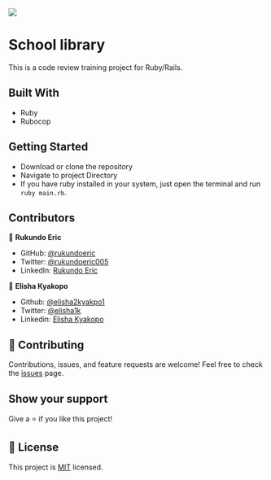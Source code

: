 ![](https://img.shields.io/badge/Microverse-blueviolet)
# School library

This is a code review training project for Ruby/Rails.

## Built With
* Ruby
* Rubocop

## Getting Started
* Download or clone the repository
* Navigate to project Directory
* If you have ruby installed in your system,  just open the terminal and run `ruby main.rb`.

## Contributors

👤 **Rukundo Eric**

- GitHub: [@rukundoeric](https://github.com/rukundoeric)
- Twitter: [@rukundoeric005](https://twitter.com/rukundoeric005)
- LinkedIn: [Rukundo Eric](https://www.linkedin.com/in/rukundo-eric-000bba181/)

👤 **Elisha Kyakopo**

- Github: [@elisha2kyakpo1](https://github.com/elisha2kyakpo1)
- Twitter: [@elisha1k](https://twitter.com/Elisha1k)
- Linkedin: [Elisha Kyakopo](https://www.linkedin.com/in/elisha-kyakopo/)

  

## 🤝 Contributing

Contributions, issues, and feature requests are welcome!
Feel free to check the [issues](https://github.com/elisha2kyakpo1/OOP-mini-projects-set-up-associations/issues) page.

## Show your support

Give a ⭐️ if you like this project!

## 📝 License

This project is [MIT](./LICENSE) licensed.